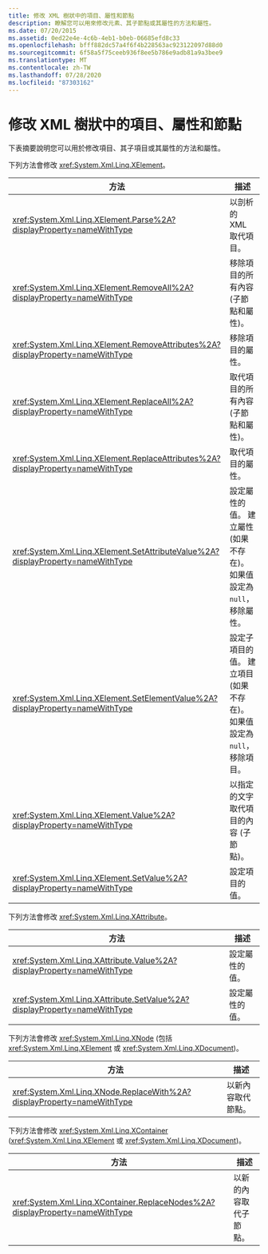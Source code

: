 ```yaml
---
title: 修改 XML 樹狀中的項目、屬性和節點
description: 瞭解您可以用來修改元素、其子節點或其屬性的方法和屬性。
ms.date: 07/20/2015
ms.assetid: 0ed22e4e-4c6b-4eb1-b0eb-06685efd8c33
ms.openlocfilehash: bfff882dc57a4f6f4b228563ac923122097d88d0
ms.sourcegitcommit: 6f58a5f75ceeb936f8ee5b786e9adb81a9a3bee9
ms.translationtype: MT
ms.contentlocale: zh-TW
ms.lasthandoff: 07/28/2020
ms.locfileid: "87303162"
---
```

# <a name="modifying-elements-attributes-and-nodes-in-an-xml-tree"></a>修改 XML 樹狀中的項目、屬性和節點
下表摘要說明您可以用於修改項目、其子項目或其屬性的方法和屬性。  
  
 下列方法會修改 <xref:System.Xml.Linq.XElement>。  
  
|方法|描述|  
|------------|-----------------|  
|<xref:System.Xml.Linq.XElement.Parse%2A?displayProperty=nameWithType>|以剖析的 XML 取代項目。|  
|<xref:System.Xml.Linq.XElement.RemoveAll%2A?displayProperty=nameWithType>|移除項目的所有內容 (子節點和屬性)。|  
|<xref:System.Xml.Linq.XElement.RemoveAttributes%2A?displayProperty=nameWithType>|移除項目的屬性。|  
|<xref:System.Xml.Linq.XElement.ReplaceAll%2A?displayProperty=nameWithType>|取代項目的所有內容 (子節點和屬性)。|  
|<xref:System.Xml.Linq.XElement.ReplaceAttributes%2A?displayProperty=nameWithType>|取代項目的屬性。|  
|<xref:System.Xml.Linq.XElement.SetAttributeValue%2A?displayProperty=nameWithType>|設定屬性的值。 建立屬性 (如果不存在)。 如果值設定為 `null`，移除屬性。|  
|<xref:System.Xml.Linq.XElement.SetElementValue%2A?displayProperty=nameWithType>|設定子項目的值。 建立項目 (如果不存在)。 如果值設定為 `null`，移除項目。|  
|<xref:System.Xml.Linq.XElement.Value%2A?displayProperty=nameWithType>|以指定的文字取代項目的內容 (子節點)。|  
|<xref:System.Xml.Linq.XElement.SetValue%2A?displayProperty=nameWithType>|設定項目的值。|  
  
 下列方法會修改 <xref:System.Xml.Linq.XAttribute>。  
  
|方法|描述|  
|------------|-----------------|  
|<xref:System.Xml.Linq.XAttribute.Value%2A?displayProperty=nameWithType>|設定屬性的值。|  
|<xref:System.Xml.Linq.XAttribute.SetValue%2A?displayProperty=nameWithType>|設定屬性的值。|  
  
 下列方法會修改 <xref:System.Xml.Linq.XNode> (包括 <xref:System.Xml.Linq.XElement> 或 <xref:System.Xml.Linq.XDocument>)。  
  
|方法|描述|  
|------------|-----------------|  
|<xref:System.Xml.Linq.XNode.ReplaceWith%2A?displayProperty=nameWithType>|以新內容取代節點。|  
  
 下列方法會修改 <xref:System.Xml.Linq.XContainer> (<xref:System.Xml.Linq.XElement> 或 <xref:System.Xml.Linq.XDocument>)。  
  
|方法|描述|  
|------------|-----------------|  
|<xref:System.Xml.Linq.XContainer.ReplaceNodes%2A?displayProperty=nameWithType>|以新的內容取代子節點。|  
